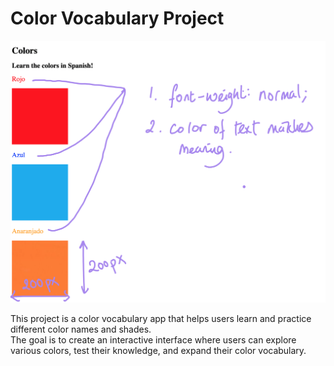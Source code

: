 # Color Vocabulary Project

![Project Picture](goal.png)

This project is a color vocabulary app that helps users learn and practice different color names and shades. <br >
The goal is to create an interactive interface where users can explore various colors, test their knowledge, and expand their color vocabulary.
